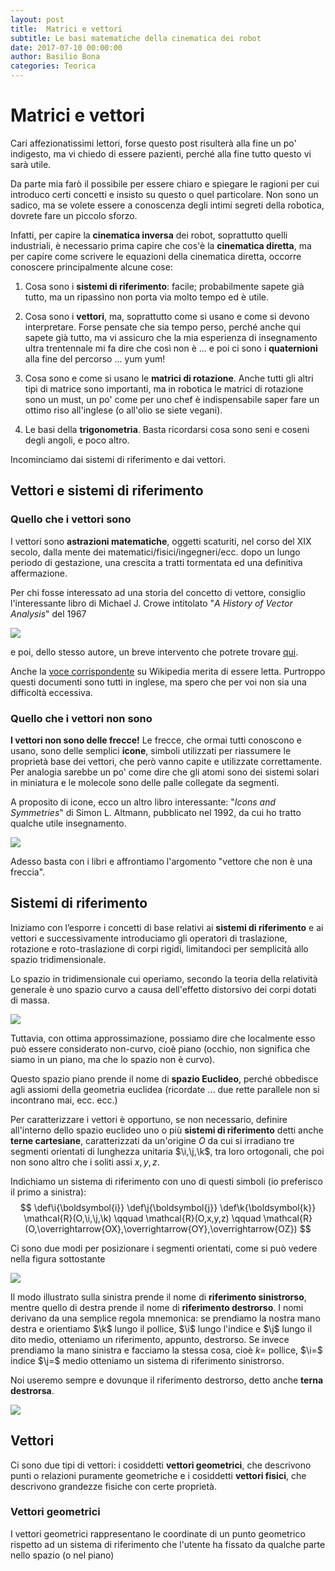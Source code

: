 ```yaml
---
layout: post
title:  Matrici e vettori
subtitle: Le basi matematiche della cinematica dei robot
date: 2017-07-10 00:00:00
author: Basilio Bona
categories: Teorica
---
```


# Matrici e vettori

Cari affezionatissimi lettori, forse questo post risulterà alla fine un po' indigesto, ma vi chiedo di essere pazienti, perché alla fine tutto questo vi sarà utile.

Da parte mia farò il possibile per essere chiaro e spiegare le ragioni per cui introduco certi concetti e insisto su questo o quel particolare. Non sono un sadico, ma se volete essere a conoscenza degli intimi segreti della robotica, dovrete fare un piccolo sforzo.

Infatti, per capire la **cinematica inversa** dei robot, soprattutto quelli industriali, è necessario prima capire che cos'è la **cinematica diretta**, ma per capire come scrivere le equazioni della cinematica diretta, occorre conoscere principalmente alcune cose:

1. Cosa sono i **sistemi di riferimento**: facile; probabilmente sapete già tutto, ma un ripassìno non porta via molto tempo ed è utile.

2. Cosa sono i **vettori**, ma, soprattutto come si usano e come si devono interpretare. Forse pensate che sia tempo perso, perché anche qui sapete già tutto, ma vi assicuro che la mia esperienza di insegnamento ultra trentennale mi fa dire che così non è ... e poi ci sono i **quaternioni** alla fine del percorso ... yum yum!

3. Cosa sono e come si usano le **matrici di rotazione**.  Anche tutti gli altri tipi di matrice sono importanti, ma in robotica le matrici di rotazione sono un must, un po' come per uno chef è indispensabile saper fare un ottimo riso all'inglese (o all'olio se siete vegani).  

4. Le basi della **trigonometria**. Basta ricordarsi cosa sono seni e coseni degli angoli, e poco altro.

Incominciamo dai sistemi di riferimento e dai vettori.

## Vettori e sistemi di riferimento

### Quello che i vettori sono

I vettori sono **astrazioni matematiche**, oggetti scaturiti, nel corso del XIX secolo, dalla mente dei matematici/fisici/ingegneri/ecc. dopo un lungo periodo di gestazione, una crescita a tratti tormentata ed una definitiva affermazione.

Per chi fosse interessato ad una storia del concetto di vettore, consiglio l'interessante libro di Michael J. Crowe intitolato "*A History of Vector Analysis*" del 1967 

![](http://i.imgur.com/EwuITji.png)

e poi, dello stesso autore, un breve intervento che potrete trovare [qui](http://worrydream.com/refs/Crowe-HistoryOfVectorAnalysis.pdf). 

Anche la [voce corrispondente](https://en.wikipedia.org/wiki/A_History_of_Vector_Analysis) su Wikipedia merita di essere letta. Purtroppo questi documenti sono tutti in inglese, ma spero che per voi non sia una difficoltà eccessiva.

### Quello che i vettori **non** sono

**I vettori non sono delle frecce!** Le frecce, che ormai tutti conoscono e usano, sono delle semplici **icone**, simboli utilizzati per riassumere le proprietà base dei vettori, che però vanno capite e utilizzate correttamente. Per analogia sarebbe un po' come dire che gli atomi sono dei sistemi solari in miniatura e le molecole sono delle palle collegate da segmenti.

A proposito di icone, ecco un altro libro interessante: "*Icons and Symmetries*" di  Simon L. Altmann, pubblicato nel 1992, da cui ho tratto qualche utile insegnamento. 

![](http://i.imgur.com/ZA3nKRo.png)

Adesso basta con i libri e affrontiamo l'argomento "vettore che non è una freccia".

## Sistemi di riferimento

Iniziamo con l’esporre i concetti di base relativi ai **sistemi di riferimento** e ai vettori e successivamente introduciamo gli operatori di traslazione, rotazione e roto-traslazione di corpi rigidi, limitandoci per semplicità allo spazio tridimensionale. 

Lo spazio in tridimensionale cui operiamo, secondo la teoria della relatività generale è uno spazio curvo a causa dell'effetto distorsivo dei corpi dotati di massa.

![](http://i.imgur.com/rVm9FQE.png)

Tuttavia, con ottima approssimazione, possiamo dire che localmente esso può essere considerato non-curvo, cioè piano (occhio, non significa che siamo in un piano, ma che lo spazio non è curvo). 

Questo spazio piano prende il nome di **spazio Euclideo**, perché obbedisce agli assiomi della geometria euclidea (ricordate ... due rette parallele non si incontrano mai, ecc. ecc.)

Per caratterizzare i vettori è opportuno, se non necessario, definire all'interno dello spazio euclideo uno o più **sistemi di riferimento** detti anche **terne cartesiane**, caratterizzati da un'origine $O$ da cui si irradiano tre segmenti orientati di lunghezza unitaria $\i,\j,\k$, tra loro ortogonali, che poi non sono altro che i soliti assi $x,y,z$. 

Indichiamo un sistema di riferimento con uno di questi simboli (io preferisco il primo a sinistra):
$$
\def\i{\boldsymbol{i}}
\def\j{\boldsymbol{j}}
\def\k{\boldsymbol{k}}
\mathcal{R}(O,\i,\j,\k) \qquad
\mathcal{R}(O,x,y,z) 
\qquad
\mathcal{R}(O,\overrightarrow{OX},\overrightarrow{OY},\overrightarrow{OZ}) 
$$

Ci sono due modi per posizionare i segmenti orientati, come si può vedere nella figura sottostante

![](http://i.imgur.com/WRFu5SZ.png)

Il modo illustrato sulla sinistra prende il nome di **riferimento sinistrorso**, mentre quello di destra prende il nome di **riferimento destrorso**. I nomi derivano da una semplice regola mnemonica: se prendiamo la nostra mano destra e orientiamo $\k$ lungo il pollice, $\i$  lungo l'indice e $\j$ lungo il dito medio, otteniamo un riferimento, appunto, destrorso. Se invece prendiamo la mano sinistra e facciamo la stessa cosa, cioè $k=$ pollice, $\i=$ indice $\j=$ medio otteniamo un sistema di riferimento sinistrorso. 

Noi useremo sempre e dovunque il riferimento destrorso, detto anche **terna destrorsa**.

![](http://i.imgur.com/Y6cRQ8B.png)

## Vettori

Ci sono due tipi di vettori: i cosiddetti **vettori geometrici**, che descrivono punti o relazioni puramente geometriche  e i cosiddetti **vettori fisici**, che descrivono grandezze fisiche con certe proprietà.

### Vettori geometrici

I vettori geometrici rappresentano le coordinate di un punto geometrico rispetto ad un sistema di riferimento che l'utente ha fissato da qualche parte nello spazio (o nel piano)


